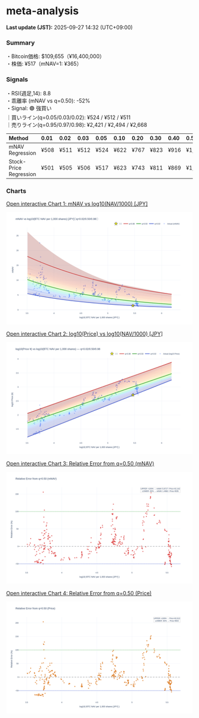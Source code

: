 # meta-analysis


<!--REPORT:START-->
**Last update (JST):** 2025-09-27 14:32 (UTC+09:00)

### Summary
・Bitcoin価格: $109,655（¥16,400,000）  
・株価: ¥517（mNAV=1: ¥365）

### Signals
・RSI(週足,14): 8.8  
・乖離率 (mNAV vs q=0.50): -52%  
・Signal: 🟣 強買い  
｜買いライン(q=0.05/0.03/0.02): ¥524 / ¥512 / ¥511  
｜売りライン(q=0.95/0.97/0.98): ¥2,421 / ¥2,494 / ¥2,668

| Method                 | 0.01   | 0.02   | 0.03   | 0.05   | 0.10   | 0.20   | 0.30   | 0.40   | 0.50   | 0.60   | 0.70   | 0.80   | 0.90   | 0.95   | 0.97   | 0.98   | 0.99   |
|:-----------------------|:-------|:-------|:-------|:-------|:-------|:-------|:-------|:-------|:-------|:-------|:-------|:-------|:-------|:-------|:-------|:-------|:-------|
| mNAV Regression        | ¥508   | ¥511   | ¥512   | ¥524   | ¥622   | ¥767   | ¥823   | ¥916   | ¥1,071 | ¥1,227 | ¥1,337 | ¥1,798 | ¥2,187 | ¥2,421 | ¥2,494 | ¥2,668 | ¥2,652 |
| Stock-Price Regression | ¥501   | ¥505   | ¥506   | ¥517   | ¥623   | ¥743   | ¥811   | ¥869   | ¥1,007 | ¥1,085 | ¥1,243 | ¥1,608 | ¥2,015 | ¥2,258 | ¥2,252 | ¥2,455 | ¥2,471 |

### Charts
[Open interactive Chart 1: mNAV vs log10(NAV/1000) [JPY]](https://tkzm240.github.io/meta-analysis/fig1.html)

![fig1](assets/fig1.png)

[Open interactive Chart 2: log10(Price) vs log10(NAV/1000) [JPY]](https://tkzm240.github.io/meta-analysis/fig2.html)

![fig2](assets/fig2.png)

[Open interactive Chart 3: Relative Error from q=0.50 (mNAV)](https://tkzm240.github.io/meta-analysis/fig3.html)

![fig3](assets/fig3.png)

[Open interactive Chart 4: Relative Error from q=0.50 (Price)](https://tkzm240.github.io/meta-analysis/fig4.html)

![fig4](assets/fig4.png)
<!--REPORT:END-->
